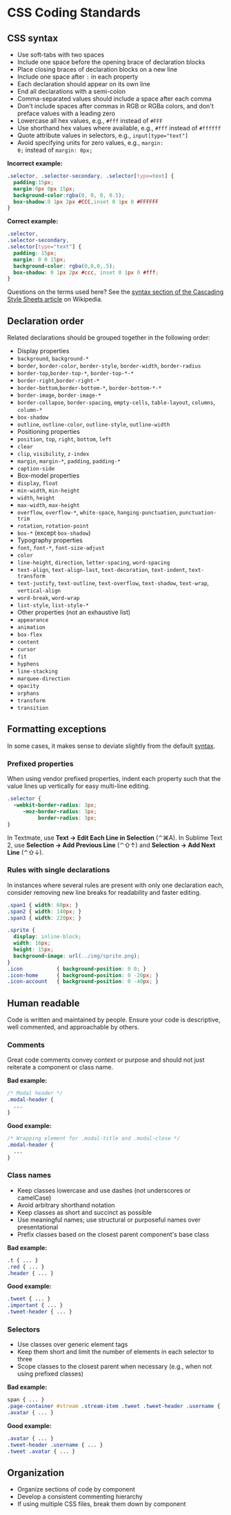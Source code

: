 # CSS Coding Standards

## CSS syntax

* Use soft-tabs with two spaces
* Include one space before the opening brace of declaration blocks
* Place closing braces of declaration blocks on a new line
* Include one space after <code>:</code> in each property
* Each declaration should appear on its own line
* End all declarations with a semi-colon
* Comma-separated values should include a space after each comma
* Don't include spaces after commas in RGB or RGBa colors, and don't preface values with a leading zero
* Lowercase all hex values, e.g., <code>#fff</code> instead of <code>#FFF</code>
* Use shorthand hex values where available, e.g., <code>#fff</code> instead of <code>#ffffff</code>
* Quote attribute values in selectors, e.g., <code>input[type="text"]</code>
* Avoid specifying units for zero values, e.g., <code>margin: 0;</code> instead of <code>margin: 0px;</code>

**Incorrect example:**

````css
.selector, .selector-secondary, .selector[type=text] {
  padding:15px;
  margin:0px 0px 15px;
  background-color:rgba(0, 0, 0, 0.5);
  box-shadow:0 1px 2px #CCC,inset 0 1px 0 #FFFFFF
}
````

**Correct example:**

````css
.selector,
.selector-secondary,
.selector[type="text"] {
  padding: 15px;
  margin: 0 0 15px;
  background-color: rgba(0,0,0,.5);
  box-shadow: 0 1px 2px #ccc, inset 0 1px 0 #fff;
}
````

Questions on the terms used here? See the [syntax section of the Cascading Style Sheets article](http://en.wikipedia.org/wiki/Cascading_Style_Sheets#Syntax) on Wikipedia.


## Declaration order

Related declarations should be grouped together in the following order:
- Display properties
 - `background`, `background-*`
 - `border`, `border-color`, `border-style`, `border-width`, `border-radius`
 - `border-top`,`border-top-*`, `border-top-*-*`
 - `border-right`,`border-right-*`
 - `border-bottom`,`border-bottom-*`, `border-bottom-*-*`
 - `border-image`, `border-image-*`
 - `border-collapse`, `border-spacing`, `empty-cells`, `table-layout`, `columns`, `column-*`
 - `box-shadow`
 - `outline`, `outline-color`, `outline-style`, `outline-width`
- Positioning properties
 - `position`, `top`, `right`, `bottom`, `left`
 - `clear`
 - `clip`, `visibility`, `z-index`
 - `margin`, `margin-*`, `padding`, `padding-*`
 - `caption-side`
- Box-model properties
 - `display`, `float`
 - `min-width`, `min-height`
 - `width`, `height`
 - `max-width`, `max-height`
 - `overflow`, `overflow-*`, `white-space`, `hanging-punctuation`, `punctuation-trim`
 - `rotation`, `rotation-point`
 - `box-*` (except `box-shadow`)
- Typography properties
 - `font`, `font-*`, `font-size-adjust`
 - `color`
 - `line-height`, `direction`, `letter-spacing`, `word-spacing`
 - `text-align`, `text-align-last`, `text-decoration`, `text-indent`, `text-transform`
 - `text-justify`, `text-outline`, `text-overflow`, `text-shadow`, `text-wrap`, `vertical-align`
 - `word-break`, `word-wrap`
 - `list-style`, `list-style-*`
- Other properties (not an exhaustive list)
 - `appearance`
 - `animation`
 - `box-flex`
 - `content`
 - `cursor`
 - `fit`
 - `hyphens`
 - `line-stacking`
 - `marquee-direction`
 - `opacity`
 - `orphans`
 - `transform`
 - `transition`


## Formatting exceptions

In some cases, it makes sense to deviate slightly from the default [syntax](#css-syntax).

### Prefixed properties

When using vendor prefixed properties, indent each property such that the value lines up vertically for easy multi-line editing.

````css
.selector {
  -webkit-border-radius: 3px;
     -moz-border-radius: 3px;
          border-radius: 3px;
}
````

In Textmate, use **Text &rarr; Edit Each Line in Selection** (&#8963;&#8984;A). In Sublime Text 2, use **Selection &rarr; Add Previous Line** (&#8963;&#8679;&uarr;) and **Selection &rarr;  Add Next Line** (&#8963;&#8679;&darr;).

### Rules with single declarations

In instances where several rules are present with only one declaration each, consider removing new line breaks for readability and faster editing.

````css
.span1 { width: 60px; }
.span2 { width: 140px; }
.span3 { width: 220px; }

.sprite {
  display: inline-block;
  width: 16px;
  height: 15px;
  background-image: url(../img/sprite.png);
}
.icon           { background-position: 0 0; }
.icon-home      { background-position: 0 -20px; }
.icon-account   { background-position: 0 -40px; }
````


## Human readable

Code is written and maintained by people. Ensure your code is descriptive, well commented, and approachable by others.

### Comments

Great code comments convey context or purpose and should not just reiterate a component or class name.

**Bad example:**

````css
/* Modal header */
.modal-header {
  ...
}
````

**Good example:**

````css
/* Wrapping element for .modal-title and .modal-close */
.modal-header {
  ...
}
````

### Class names

* Keep classes lowercase and use dashes (not underscores or camelCase)
* Avoid arbitrary shorthand notation
* Keep classes as short and succinct as possible
* Use meaningful names; use structural or purposeful names over presentational
* Prefix classes based on the closest parent component's base class

**Bad example:**

````css
.t { ... }
.red { ... }
.header { ... }
````

**Good example:**

````css
.tweet { ... }
.important { ... }
.tweet-header { ... }
````

### Selectors

* Use classes over generic element tags
* Keep them short and limit the number of elements in each selector to three
* Scope classes to the closest parent when necessary (e.g., when not using prefixed classes)

**Bad example:**

````css
span { ... }
.page-container #stream .stream-item .tweet .tweet-header .username { ... }
.avatar { ... }
````

**Good example:**

````css
.avatar { ... }
.tweet-header .username { ... }
.tweet .avatar { ... }
````

## Organization

* Organize sections of code by component
* Develop a consistent commenting hierarchy
* If using multiple CSS files, break them down by component
